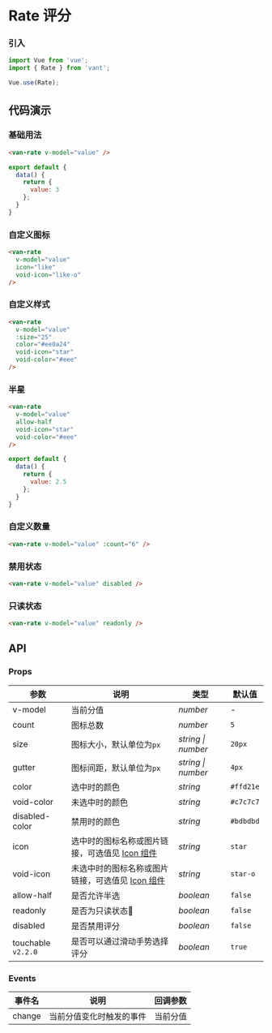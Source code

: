# Rate 评分

### 引入

```js
import Vue from 'vue';
import { Rate } from 'vant';

Vue.use(Rate);
```

## 代码演示

### 基础用法

```html
<van-rate v-model="value" />
```

```js
export default {
  data() {
    return {
      value: 3
    };
  }
}
```

### 自定义图标

```html
<van-rate
  v-model="value"
  icon="like"
  void-icon="like-o"
/>
```

### 自定义样式

```html
<van-rate
  v-model="value"
  :size="25"
  color="#ee0a24"
  void-icon="star"
  void-color="#eee"
/>
```

### 半星

```html
<van-rate
  v-model="value"
  allow-half
  void-icon="star"
  void-color="#eee"
/>
```

```js
export default {
  data() {
    return {
      value: 2.5
    };
  }
}
```

### 自定义数量

```html
<van-rate v-model="value" :count="6" />
```

### 禁用状态

```html
<van-rate v-model="value" disabled />
```

### 只读状态

```html
<van-rate v-model="value" readonly />
```

## API

### Props

| 参数 | 说明 | 类型 | 默认值 |
|------|------|------|------|
| v-model | 当前分值 | *number* | - |
| count | 图标总数 | *number* | `5` |
| size | 图标大小，默认单位为`px` | *string \| number* | `20px` |
| gutter | 图标间距，默认单位为`px` | *string \| number* | `4px` |
| color | 选中时的颜色 | *string* | `#ffd21e` |
| void-color | 未选中时的颜色 | *string* | `#c7c7c7` |
| disabled-color | 禁用时的颜色 | *string* | `#bdbdbd` |
| icon | 选中时的图标名称或图片链接，可选值见 [Icon 组件](#/zh-CN/icon) | *string* | `star` |
| void-icon | 未选中时的图标名称或图片链接，可选值见 [Icon 组件](#/zh-CN/icon) | *string* | `star-o`  |
| allow-half | 是否允许半选 | *boolean* | `false` |
| readonly | 是否为只读状态 | *boolean* | `false` |
| disabled | 是否禁用评分 | *boolean* | `false` |
| touchable `v2.2.0` | 是否可以通过滑动手势选择评分 | *boolean* | `true` |

### Events

| 事件名 | 说明 | 回调参数 |
|------|------|------|
| change | 当前分值变化时触发的事件 | 当前分值 |
